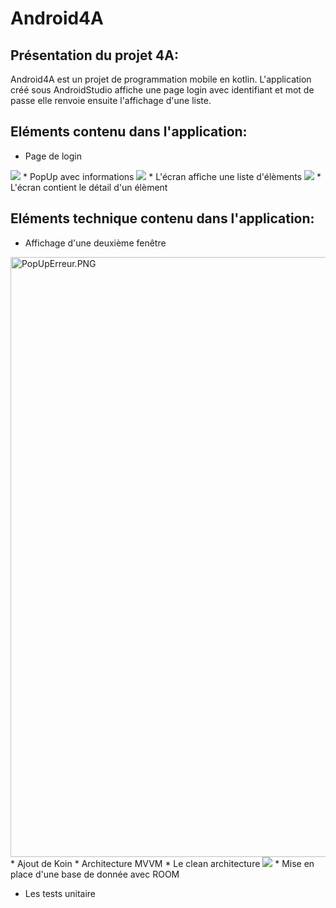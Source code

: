 # Android4A
## Présentation du projet 4A:

Android4A est un projet de programmation mobile en kotlin.
L'application créé sous AndroidStudio affiche une page login avec identifiant et mot de passe
elle renvoie ensuite l'affichage d'une liste.

## Eléments contenu dans l'application:
* Page de login
<image src="https://github.com/sunnycucumber/Android4A/blob/master/Screenshots/ReelPageLogin.PNG">
* PopUp avec informations
<image src="https://github.com/sunnycucumber/Android4A/blob/master/Screenshots/PopUpErreur.PNG">
* L'écran affiche une liste d'élèments
<image src="https://github.com/sunnycucumber/Android4A/blob/master/Screenshots/Listeitem.PNG, width">
* L'écran contient le détail d'un élèment

## Eléments technique contenu dans l'application:
* Affichage d'une deuxième fenêtre
<img src="Sunnycucumber/Android4A/Screenshots/PopUpErreur.PNG" width="540" height="960" alt="PopUpErreur.PNG">
* Ajout de Koin
* Architecture MVVM
* Le clean architecture
<image src="https://github.com/sunnycucumber/Android4A/blob/master/Screenshots/Cleanarchitecture.PNG">
* Mise en place d'une base de donnée avec ROOM
  
* Les tests unitaire



